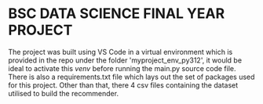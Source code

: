 # BSC DATA SCIENCE FINAL YEAR PROJECT


The project was built using VS Code in a virtual environment which is provided in the repo under the folder 'myproject_env_py312', it would be ideal to activate this _venv_ before running the main.py source code file.
There is also a requirements.txt file which lays out the set of packages used for this project.
Other than that, there 4 csv files containing the dataset utilised to build the recommender.


